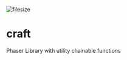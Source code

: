 ![filesize](https://badge-size.herokuapp.com/webcaetano/craft/master/build/index.min.js.svg?style=flat-squarest)

# craft
Phaser Library with utility chainable functions
